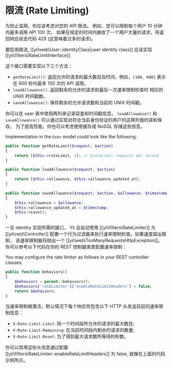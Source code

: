 限流 (Rate Limiting)
==================

为防止滥用，你应该考虑对您的 API 限流。
例如，您可以限制每个用户 10 分钟内最多调用 API 100 次。
如果在规定的时间内接收了一个用户大量的请求，将返回响应状态代码 429 (这意味着过多的请求)。

要启用限流, [[yii\web\User::identityClass|user identity class]] 应该实现 [[yii\filters\RateLimitInterface]].

这个接口需要实现以下三个方法：

* `getRateLimit()`: 返回允许的请求的最大数目及时间，例如，`[100, 600]` 表示在 600 秒内最多 100 次的 API 调用。
* `loadAllowance()`: 返回剩余的允许的请求和最后一次速率限制检查时
  相应的 UNIX 时间戳数。
* `saveAllowance()`: 保存剩余的允许请求数和当前的 UNIX 时间戳。

你可以在 user 表中使用两列来记录容差和时间戳信息。
`loadAllowance()` 和 `saveAllowance()` 
可以通过实现对符合当前身份验证的用户的这两列值的读和保存。
为了提高性能，你也可以考虑使用缓存或 NoSQL 存储这些信息。

Implementation in the `User` model could look like the following:

```php
public function getRateLimit($request, $action)
{
    return [$this->rateLimit, 1]; // $rateLimit requests per second
}

public function loadAllowance($request, $action)
{
    return [$this->allowance, $this->allowance_updated_at];
}

public function saveAllowance($request, $action, $allowance, $timestamp)
{
    $this->allowance = $allowance;
    $this->allowance_updated_at = $timestamp;
    $this->save();
}
```

一旦 identity 实现所需的接口， Yii 会自动使用 [[yii\filters\RateLimiter]]
为 [[yii\rest\Controller]] 配置一个行为过滤器来执行速率限制检查。如果速度超出限制，
该速率限制器将抛出一个 [[yii\web\TooManyRequestsHttpException]]。你可以参考以下代码在你的 REST 控制器类里配置速率限制：

You may configure the rate limiter
as follows in your REST controller classes:

```php
public function behaviors()
{
    $behaviors = parent::behaviors();
    $behaviors['rateLimiter']['enableRateLimitHeaders'] = false;
    return $behaviors;
}
```

当速率限制被激活，默认情况下每个响应将包含以下
HTTP 头发送目前的速率限制信息：

- `X-Rate-Limit-Limit`: 同一个时间段所允许的请求的最大数目;
- `X-Rate-Limit-Remaining`: 在当前时间段内剩余的请求的数量;
- `X-Rate-Limit-Reset`: 为了得到最大请求数所等待的秒数。

你可以禁用这些头信息通过配置 [[yii\filters\RateLimiter::enableRateLimitHeaders]] 为 false,
就像在上面的代码示例所示。
